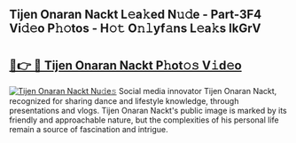 ## Tijen Onaran Nackt L𝚎a𝚔ed N𝚞𝚍e - Part-3F4 Vi𝚍𝚎o P𝚑𝚘tos - H𝚘𝚝 O𝚗𝚕yf𝚊ns L𝚎a𝚔s lkGrV

# <h2><a href="http://kfelwl.oniu.top/?m=Tijen+Onaran+Nackt">🔗👉 🔴 Tijen Onaran Nackt P𝚑ot𝚘𝚜 V𝚒d𝚎o</a></h2>

[![Tijen Onaran Nackt Nu𝚍e𝚜](https://i.imgur.com/0qMVB7G.gif)](http://kfelwl.oniu.top/?m=Tijen+Onaran+Nackt)
Social media innovator Tijen Onaran Nackt, recognized for sharing dance and lifestyle knowledge, through presentations and vlogs. Tijen Onaran Nackt's public image is marked by its friendly and approachable nature, but the complexities of his personal life remain a source of fascination and intrigue.  
